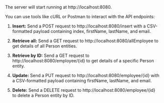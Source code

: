 The server will start running at http://localhost:8080.

You can use tools like cURL or Postman to interact with the API endpoints:

1) **Insert:** Send a POST request to http://localhost:8080/insert with a CSV-formatted payload containing index, firstName, lastName, and email.

2) **Retrieve all:** Send a GET request to http://localhost:8080/allEmployee to get details of all Person entities.

3) **Retrieve by ID:** Send a GET request to http://localhost:8080/employee/{id} to get details of a specific Person entity.

4) **Update:** Send a PUT request to http://localhost:8080/employee/{id} with a CSV-formatted payload containing firstName, lastName, and email.

5) **Delete:** Send a DELETE request to http://localhost:8080/employee/{id} to delete a Person entity by ID.

